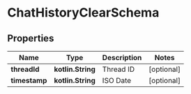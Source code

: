 
# ChatHistoryClearSchema

## Properties
Name | Type | Description | Notes
------------ | ------------- | ------------- | -------------
**threadId** | **kotlin.String** | Thread ID |  [optional]
**timestamp** | **kotlin.String** | ISO Date |  [optional]



